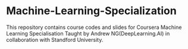 # Machine-Learning-Specialization
This repository contains course codes and slides for Coursera Machine Learning Specialisation Taught by Andrew NG(DeepLearning.AI) in collaboration with Standford University.
